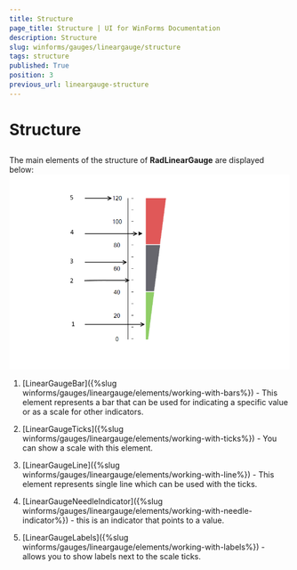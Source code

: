 ```yaml
---
title: Structure
page_title: Structure | UI for WinForms Documentation
description: Structure
slug: winforms/gauges/lineargauge/structure
tags: structure
published: True
position: 3
previous_url: lineargauge-structure
---
```


# Structure



## 

The main elements of the structure of __RadLinearGauge__ are displayed below:![lineargauge-structure 001](images/lineargauge-structure001.png)

1. [LinearGaugeBar]({%slug winforms/gauges/lineargauge/elements/working-with-bars%}) - This element represents a bar that can be used for indicating a specific value or as a scale for other indicators.
            

1. [LinearGaugeTicks]({%slug winforms/gauges/lineargauge/elements/working-with-ticks%}) - You can show a scale with this element.
            

1. [LinearGaugeLine]({%slug winforms/gauges/lineargauge/elements/working-with-line%}) - This element represents single line which can be used with the ticks.
            

1. [LinearGaugeNeedleIndicator]({%slug winforms/gauges/lineargauge/elements/working-with-needle-indicator%}) - this is an indicator that points to a value.
            

1. [LinearGaugeLabels]({%slug winforms/gauges/lineargauge/elements/working-with-labels%}) - allows you to show labels next to the scale ticks.
            
